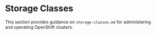 # Storage Classes

This section provides guidance on `storage-classes.md` for administering and operating OpenShift clusters.
